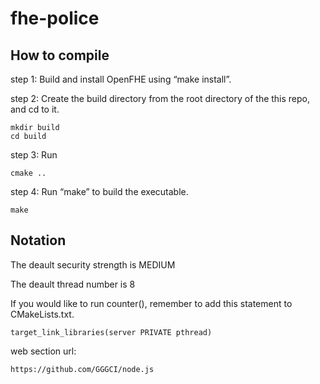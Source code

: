 # fhe-police
## How to compile
step 1: 
Build and install OpenFHE using “make install”.

step 2: 
Create the build directory from the root directory of the this repo, and cd to it.
```
mkdir build
cd build
```
step 3: 
Run
```
cmake ..
```

step 4: 
Run “make” to build the executable.
```
make
```


## Notation
The deault security strength is MEDIUM

The deault thread number is 8

If you would like to run counter(), remember to add this statement to CMakeLists.txt.
```
target_link_libraries(server PRIVATE pthread)
```
web section url:
```
https://github.com/GGGCI/node.js
```
